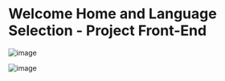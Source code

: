 # Welcome Home and Language Selection - Project Front-End

![image](https://github.com/matheuslaidler/HomePage-Theme/assets/76860503/27be3f9e-34cc-44b9-84ca-9f64b472e321)

![image](https://github.com/matheuslaidler/HomePage-Theme/assets/76860503/9b60ed34-0e88-4a54-8fd3-ed3586209b4b)
